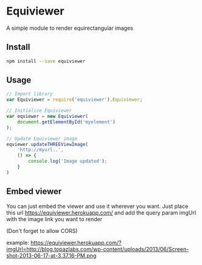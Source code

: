 # Equiviewer

A simple module to render equirectangular images

## Install
```bash
npm install --save equiviewer
```

## Usage
```javascript
// Import library
var Equiviewer = require('equiviewer').Equiviewer;

// Initialize Equiviewer
var eqviewer = new Equiviewer(
    document.getElementById('myelement')
);

// Update Equiviewer image
eqviewer.updateTHREEViewImage(
    'http://myurl..',
    () => {
        console.log('Image updated');
    }
)
```

## Embed viewer

You can just embed the viewer and use it wherever you want.
Just place this url https://equiviewer.herokuapp.com/ and add the query param imgUrl with the image link you want to render

(Don't forget to allow CORS)

example:
https://equiviewer.herokuapp.com/?imgUrl=http://blog.topazlabs.com/wp-content/uploads/2013/06/Screen-shot-2013-06-17-at-3.37.16-PM.png
